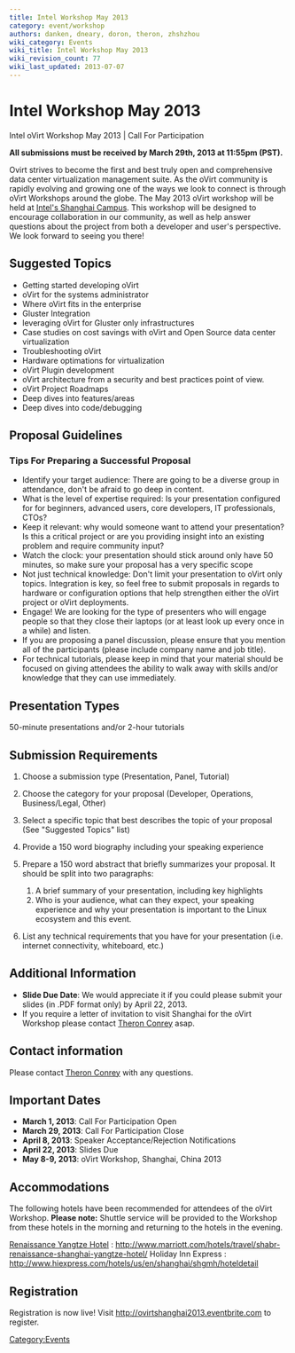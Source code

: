 ```yaml
---
title: Intel Workshop May 2013
category: event/workshop
authors: danken, dneary, doron, theron, zhshzhou
wiki_category: Events
wiki_title: Intel Workshop May 2013
wiki_revision_count: 77
wiki_last_updated: 2013-07-07
---
```


# Intel Workshop May 2013

Intel oVirt Workshop May 2013 | Call For Participation

<b>All submissions must be received by March 29th, 2013 at 11:55pm (PST).</b>

Ovirt strives to become the first and best truly open and comprehensive data center virtualization management suite. As the oVirt community is rapidly evolving and growing one of the ways we look to connect is through oVirt Workshops around the globe. The May 2013 oVirt workshop will be held at [Intel's Shanghai Campus](https://maps.google.com/maps?q=No.+880+Zi+Xing+Road+Zizhu+Science+Park+Minhang,+Shanghai+200241+China&hl=en&sll=23.141807,113.324834&sspn=0.077662,0.153122&t=h&hq=No.+880+Zi+Xing+Road+Zizhu+Science+Park+Minhang,+Shanghai+200241+China&radius=15000&z=13). This workshop will be designed to encourage collaboration in our community, as well as help answer questions about the project from both a developer and user's perspective. We look forward to seeing you there!

## Suggested Topics

*   Getting started developing oVirt
*   oVirt for the systems administrator
*   Where oVirt fits in the enterprise
*   Gluster Integration
*   leveraging oVirt for Gluster only infrastructures
*   Case studies on cost savings with oVirt and Open Source data center virtualization
*   Troubleshooting oVirt
*   Hardware optimations for virtualization
*   oVirt Plugin development
*   oVirt architecture from a security and best practices point of view.
*   oVirt Project Roadmaps
*   Deep dives into features/areas
*   Deep dives into code/debugging

## Proposal Guidelines

### Tips For Preparing a Successful Proposal

*   Identify your target audience: There are going to be a diverse group in attendance, don't be afraid to go deep in content.
*   What is the level of expertise required: Is your presentation configured for for beginners, advanced users, core developers, IT professionals, CTOs?
*   Keep it relevant: why would someone want to attend your presentation? Is this a critical project or are you providing insight into an existing problem and require community input?
*   Watch the clock: your presentation should stick around only have 50 minutes, so make sure your proposal has a very specific scope
*   Not just technical knowledge: Don't limit your presentation to oVirt only topics. Integration is key, so feel free to submit proposals in regards to hardware or configuration options that help strengthen either the oVirt project or oVirt deployments.
*   Engage! We are looking for the type of presenters who will engage people so that they close their laptops (or at least look up every once in a while) and listen.
*   If you are proposing a panel discussion, please ensure that you mention all of the participants (please include company name and job title).
*   For technical tutorials, please keep in mind that your material should be focused on giving attendees the ability to walk away with skills and/or knowledge that they can use immediately.

## Presentation Types

50-minute presentations and/or 2-hour tutorials

## Submission Requirements

1.  Choose a submission type (Presentation, Panel, Tutorial)
2.  Choose the category for your proposal (Developer, Operations, Business/Legal, Other)
3.  Select a specific topic that best describes the topic of your proposal (See "Suggested Topics" list)
4.  Provide a 150 word biography including your speaking experience
5.  Prepare a 150 word abstract that briefly summarizes your proposal. It should be split into two paragraphs:
    1.  A brief summary of your presentation, including key highlights
    2.  Who is your audience, what can they expect, your speaking experience and why your presentation is important to the Linux ecosystem and this event.

6.  List any technical requirements that you have for your presentation (i.e. internet connectivity, whiteboard, etc.)

## Additional Information

*   **Slide Due Date**: We would appreciate it if you could please submit your slides (in .PDF format only) by April 22, 2013.
*   If you require a letter of invitation to visit Shanghai for the oVirt Workshop please contact [Theron Conrey](mailto:theron@redhat.com) asap.

## Contact information

Please contact [Theron Conrey](mailto:theron@redhat.com) with any questions.

## Important Dates

*   **March 1, 2013**: Call For Participation Open
*   **March 29, 2013**: Call For Participation Close
*   **April 8, 2013**: Speaker Acceptance/Rejection Notifications
*   **April 22, 2013**: Slides Due
*   **May 8-9, 2013**: oVirt Workshop, Shanghai, China 2013

## Accommodations

The following hotels have been recommended for attendees of the oVirt Workshop.
**Please note:** Shuttle service will be provided to the Workshop from these hotels in the morning and returning to the hotels in the evening.

[Renaissance Yangtze Hotel](http://goo.gl/maps/mB0ee) : <http://www.marriott.com/hotels/travel/shabr-renaissance-shanghai-yangtze-hotel/>
Holiday Inn Express : <http://www.hiexpress.com/hotels/us/en/shanghai/shgmh/hoteldetail>

## Registration

Registration is now live! Visit [<http://ovirtshanghai2013.eventbrite.com>](http://ovirtshanghai2013.eventbrite.com) to register.

<Category:Events>
